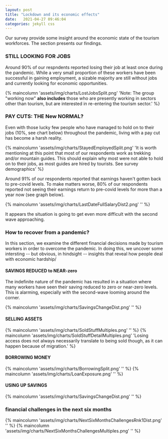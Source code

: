 ```yaml
---
layout: post
title: "Lockdown and its economic effects"
date:   2021-04-27 09:46:04
categories: jekyll css
---
```


Our survey provide some insight around the economic state of the tourism workforces. The section presents our findings.

### STILL LOOKING FOR JOBS
Around 90% of our respndents reported losing their job at least once during the pandemic. While a very small proportion of these workers have been successful in gaining employment, a sizable majority are still without jobs and currently looking for economic opportunities.

{% maincolumn 'assets/img/charts/LostJobsSplit.png' 'Note: The group "working now" **also includes** those who are presently working in sectors other than tourism, but are interested in re-entering the tourism sector.' %}

### PAY CUTS: THE New NORMAL?
Even with those lucky few people who have managed to hold on to their jobs (10%, see chart below) throughout the pandemic, living with a pay cut has become a harsh reality.

{% maincolumn 'assets/img/charts/StayedEmployedSplit.png' 'It is worth mentioning at this point that most of our respondents work as trekking and/or mountain guides. This should explain why most were not able to hold on to their jobs, as most guides are hired by tourists. See <a>survey demographics</a>' %}


Around 91% of our respondents reported that earnings haven't gotten back to pre-covid levels. To make matters worse, 80% of our respondents reported not seeing their earnings return to pre-covid levels for more than a year now (see graph below).

{% maincolumn 'assets/img/charts/LastDateFullSalaryDist2.png' '' %}

It appears the situation is going to get even more difficult with the second wave approaching.


### How to recover from a pandemic?

In this section, we examine the different financial decisions made by tourism workers in order to overcome the pandemic. In doing this, we uncover some intersting -- but obvious, in hindsight -- insights that reveal how people deal with economic hardship/ 

#### SAVINGS REDUCED to NEAR-zero
The indefinite nature of the pandemic has resulted in a situation where many workers have seen their saving reduced to zero or near-zero levels. This is alarming, especially with the second-wave looming around the corner. 

{% maincolumn 'assets/img/charts/SavingsChangeDist.png' '' %}



#### SELLING ASSETS
{% maincolumn 'assets/img/charts/SoldStuffMultiples.png' '' %}
{% maincolumn 'assets/img/charts/SoldStuffDetailMultiples.png' 'Losing access does not always necessarily translate to being sold though, as it can happen because of migration.' %}



#### BORROWING MONEY
{% maincolumn 'assets/img/charts/BorrowingSplit.png' '' %}
{% maincolumn 'assets/img/charts/LoanExposure.png' '' %}


#### USING UP SAVINGS
{% maincolumn 'assets/img/charts/SavingsChangeDist.png' '' %}


### financial challenges in the next six months

{% maincolumn 'assets/img/charts/NextSixMonthsChallengesRnk1Dist.png' '' %}
{% maincolumn 'assets/img/charts/NextSixMonthsChallengesMultiples.png' '' %}
